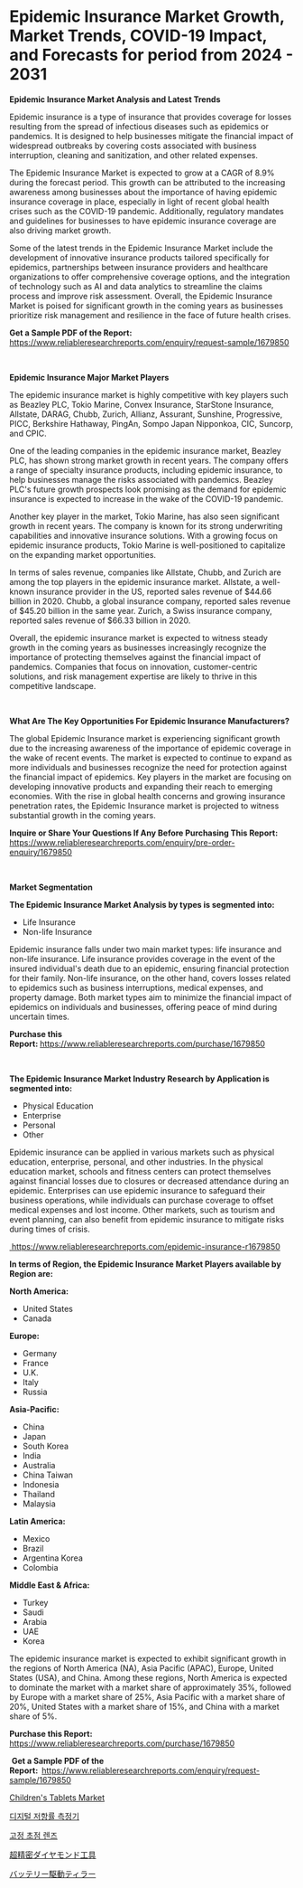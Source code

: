 <p><h1>Epidemic Insurance Market Growth, Market Trends, COVID-19 Impact, and Forecasts for period from 2024 - 2031</h1></p><p><strong>Epidemic Insurance Market Analysis and Latest Trends</strong></p>
<p><p>Epidemic insurance is a type of insurance that provides coverage for losses resulting from the spread of infectious diseases such as epidemics or pandemics. It is designed to help businesses mitigate the financial impact of widespread outbreaks by covering costs associated with business interruption, cleaning and sanitization, and other related expenses.</p><p>The Epidemic Insurance Market is expected to grow at a CAGR of 8.9% during the forecast period. This growth can be attributed to the increasing awareness among businesses about the importance of having epidemic insurance coverage in place, especially in light of recent global health crises such as the COVID-19 pandemic. Additionally, regulatory mandates and guidelines for businesses to have epidemic insurance coverage are also driving market growth.</p><p>Some of the latest trends in the Epidemic Insurance Market include the development of innovative insurance products tailored specifically for epidemics, partnerships between insurance providers and healthcare organizations to offer comprehensive coverage options, and the integration of technology such as AI and data analytics to streamline the claims process and improve risk assessment. Overall, the Epidemic Insurance Market is poised for significant growth in the coming years as businesses prioritize risk management and resilience in the face of future health crises.</p></p>
<p><strong>Get a Sample PDF of the Report:&nbsp;</strong> <a href="https://www.reliableresearchreports.com/enquiry/request-sample/1679850">https://www.reliableresearchreports.com/enquiry/request-sample/1679850</a></p>
<p>&nbsp;</p>
<p><strong>Epidemic Insurance Major Market Players</strong></p>
<p><p>The epidemic insurance market is highly competitive with key players such as Beazley PLC, Tokio Marine, Convex Insurance, StarStone Insurance, Allstate, DARAG, Chubb, Zurich, Allianz, Assurant, Sunshine, Progressive, PICC, Berkshire Hathaway, PingAn, Sompo Japan Nipponkoa, CIC, Suncorp, and CPIC. </p><p>One of the leading companies in the epidemic insurance market, Beazley PLC, has shown strong market growth in recent years. The company offers a range of specialty insurance products, including epidemic insurance, to help businesses manage the risks associated with pandemics. Beazley PLC's future growth prospects look promising as the demand for epidemic insurance is expected to increase in the wake of the COVID-19 pandemic.</p><p>Another key player in the market, Tokio Marine, has also seen significant growth in recent years. The company is known for its strong underwriting capabilities and innovative insurance solutions. With a growing focus on epidemic insurance products, Tokio Marine is well-positioned to capitalize on the expanding market opportunities.</p><p>In terms of sales revenue, companies like Allstate, Chubb, and Zurich are among the top players in the epidemic insurance market. Allstate, a well-known insurance provider in the US, reported sales revenue of $44.66 billion in 2020. Chubb, a global insurance company, reported sales revenue of $45.20 billion in the same year. Zurich, a Swiss insurance company, reported sales revenue of $66.33 billion in 2020.</p><p>Overall, the epidemic insurance market is expected to witness steady growth in the coming years as businesses increasingly recognize the importance of protecting themselves against the financial impact of pandemics. Companies that focus on innovation, customer-centric solutions, and risk management expertise are likely to thrive in this competitive landscape.</p></p>
<p>&nbsp;</p>
<p><strong>What Are The Key Opportunities For Epidemic Insurance Manufacturers?</strong></p>
<p><p>The global Epidemic Insurance market is experiencing significant growth due to the increasing awareness of the importance of epidemic coverage in the wake of recent events. The market is expected to continue to expand as more individuals and businesses recognize the need for protection against the financial impact of epidemics. Key players in the market are focusing on developing innovative products and expanding their reach to emerging economies. With the rise in global health concerns and growing insurance penetration rates, the Epidemic Insurance market is projected to witness substantial growth in the coming years.</p></p>
<p><strong>Inquire or Share Your Questions If Any Before Purchasing This Report:</strong> <a href="https://www.reliableresearchreports.com/enquiry/pre-order-enquiry/1679850">https://www.reliableresearchreports.com/enquiry/pre-order-enquiry/1679850</a></p>
<p>&nbsp;</p>
<p><strong>Market Segmentation</strong></p>
<p><strong>The Epidemic Insurance Market Analysis by types is segmented into:</strong></p>
<p><ul><li>Life Insurance</li><li>Non-life Insurance</li></ul></p>
<p><p>Epidemic insurance falls under two main market types: life insurance and non-life insurance. Life insurance provides coverage in the event of the insured individual's death due to an epidemic, ensuring financial protection for their family. Non-life insurance, on the other hand, covers losses related to epidemics such as business interruptions, medical expenses, and property damage. Both market types aim to minimize the financial impact of epidemics on individuals and businesses, offering peace of mind during uncertain times.</p></p>
<p><strong>Purchase this Report:&nbsp;</strong><a href="https://www.reliableresearchreports.com/purchase/1679850">https://www.reliableresearchreports.com/purchase/1679850</a></p>
<p>&nbsp;</p>
<p><strong>The Epidemic Insurance Market Industry Research by Application is segmented into:</strong></p>
<p><ul><li>Physical Education</li><li>Enterprise</li><li>Personal</li><li>Other</li></ul></p>
<p><p>Epidemic insurance can be applied in various markets such as physical education, enterprise, personal, and other industries. In the physical education market, schools and fitness centers can protect themselves against financial losses due to closures or decreased attendance during an epidemic. Enterprises can use epidemic insurance to safeguard their business operations, while individuals can purchase coverage to offset medical expenses and lost income. Other markets, such as tourism and event planning, can also benefit from epidemic insurance to mitigate risks during times of crisis.</p></p>
<p><a href="https://www.reliableresearchreports.com/epidemic-insurance-r1679850">&nbsp;https://www.reliableresearchreports.com/epidemic-insurance-r1679850</a></p>
<p><strong>In terms of Region, the Epidemic Insurance Market Players available by Region are:</strong></p>
<p>
    <p> <strong> North America: </strong>
        <ul>
            <li>United States</li>
            <li>Canada</li>
        </ul>
        </p> 
    <p> <strong> Europe: </strong>
        <ul>
            <li>Germany</li>
            <li>France</li>
            <li>U.K.</li>
            <li>Italy</li>
            <li>Russia</li>
        </ul>
        </p> 
    <p> <strong> Asia-Pacific: </strong>
        <ul>
            <li>China</li>
            <li>Japan</li>
            <li>South Korea</li>
            <li>India</li>
            <li>Australia</li>
            <li>China Taiwan</li>
            <li>Indonesia</li>
            <li>Thailand</li>
            <li>Malaysia</li>
        </ul>
        </p> 
    <p> <strong> Latin America: </strong>
        <ul>
            <li>Mexico</li>
            <li>Brazil</li>
            <li>Argentina Korea</li>
            <li>Colombia</li>
        </ul>
        </p> 
    <p> <strong> Middle East & Africa: </strong>
        <ul>
            <li>Turkey</li>
            <li>Saudi</li>
            <li>Arabia</li>
            <li>UAE</li>
            <li>Korea</li>
        </ul>
    </p>
    </p>
<p><p>The epidemic insurance market is expected to exhibit significant growth in the regions of North America (NA), Asia Pacific (APAC), Europe, United States (USA), and China. Among these regions, North America is expected to dominate the market with a market share of approximately 35%, followed by Europe with a market share of 25%, Asia Pacific with a market share of 20%, United States with a market share of 15%, and China with a market share of 5%.</p></p>
<p><strong>Purchase this Report: </strong><a href="https://www.reliableresearchreports.com/purchase/1679850">https://www.reliableresearchreports.com/purchase/1679850</a></p>
<p>&nbsp;<strong>Get a Sample PDF of the Report:&nbsp;&nbsp;</strong><a href="https://www.reliableresearchreports.com/enquiry/request-sample/1679850">https://www.reliableresearchreports.com/enquiry/request-sample/1679850</a></p>
<p><strong></strong></p>
<p><p><a href="https://issuu.com/reportprime-2/docs/childrens-tablets-market-size-2030._3bc8c1dd9b39b8">Children's Tablets Market</a></p><p><a href="https://medium.com/@rickymetzdvm/%EB%94%94%EC%A7%80%ED%84%88-%EC%A0%84%EB%8F%84%EB%8F%84-%EB%AF%B8%ED%84%B0-%EC%8B%9C%EC%9E%A5-%EA%B7%9C%EB%AA%A8%EB%8A%94-%EA%B8%80%EB%A1%9C%EB%B2%8C-%EC%82%B0%EC%97%85%EC%97%90%EC%84%9C-%EC%B5%9C%EC%A0%81%EC%9D%98-%EB%A7%88%EC%BC%80%ED%8C%85-%EC%B1%84%EB%84%90%EC%9D%84-%EB%B3%B4%EC%97%AC%EC%A4%80%EB%8B%A4-4f2f265865f8">디지털 저항률 측정기</a></p><p><a href="https://github.com/xvz497517413/Market-Research-Report-List-2/blob/main/7908164102836.md">고정 초점 렌즈</a></p><p><a href="https://github.com/CloydAbbott2023/Market-Research-Report-List-2/blob/main/3781384108153.md">超精密ダイヤモンド工具</a></p><p><a href="https://github.com/AaronVargas43/Market-Research-Report-List-2/blob/main/6536802108152.md">バッテリー駆動ティラー</a></p></p>